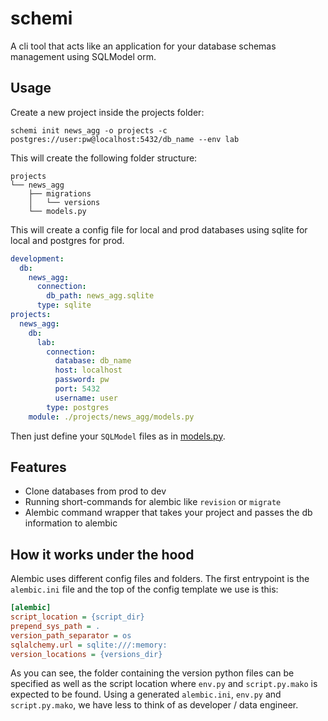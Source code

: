 # schemi

A cli tool that acts like an application for your database schemas management using SQLModel orm.

## Usage

Create a new project inside the projects folder:

    schemi init news_agg -o projects -c postgres://user:pw@localhost:5432/db_name --env lab

This will create the following folder structure:

```shell
projects
└── news_agg
    ├── migrations
    │   └── versions
    └── models.py
```

This will create a config file for local and prod databases using sqlite for local and postgres for prod. 
```yaml
development:
  db:
    news_agg:
      connection:
        db_path: news_agg.sqlite
      type: sqlite
projects:
  news_agg:
    db:
      lab:
        connection:
          database: db_name
          host: localhost
          password: pw
          port: 5432
          username: user
        type: postgres
    module: ./projects/news_agg/models.py
```

Then just define your `SQLModel` files as in [models.py](projects/news_agg/models.py).

## Features

- Clone databases from prod to dev
- Running short-commands for alembic like `revision` or `migrate`
- Alembic command wrapper that takes your project and passes the db information to alembic

## How it works under the hood

Alembic uses different config files and folders. The first entrypoint is the `alembic.ini` file and the top of the config 
template we use is this:

```ini
[alembic]
script_location = {script_dir}
prepend_sys_path = .
version_path_separator = os
sqlalchemy.url = sqlite:///:memory:
version_locations = {versions_dir}
```

As you can see, the folder containing the version python files can be specified as well as the script location 
where `env.py` and `script.py.mako` is expected to be found. Using a generated `alembic.ini`, `env.py` and `script.py.mako`,
we have less to think of as developer / data engineer.
